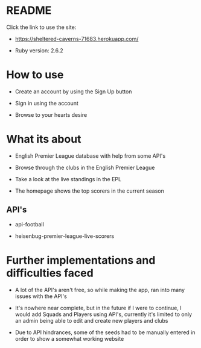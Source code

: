 # README

Click the link to use the site:

* https://sheltered-caverns-71683.herokuapp.com/

* Ruby version: 2.6.2

# How to use

* Create an account by using the Sign Up button

* Sign in using the account

* Browse to your hearts desire

# What its about

* English Premier League database with help from some API's

* Browse through the clubs in the English Premier League

* Take a look at the live standings in the EPL

* The homepage shows the top scorers in the current season

## API's

* api-football

* heisenbug-premier-league-live-scorers

# Further implementations and difficulties faced

* A lot of the API's aren't free, so while making the app, ran into many issues with the API's

* It's nowhere near complete, but in the future if I were to continue, I would add Squads and Players using API's, currently it's limited to only an admin being able to edit and create new players and clubs

* Due to API hindrances, some of the seeds had to be manually entered in order to show a somewhat working website
